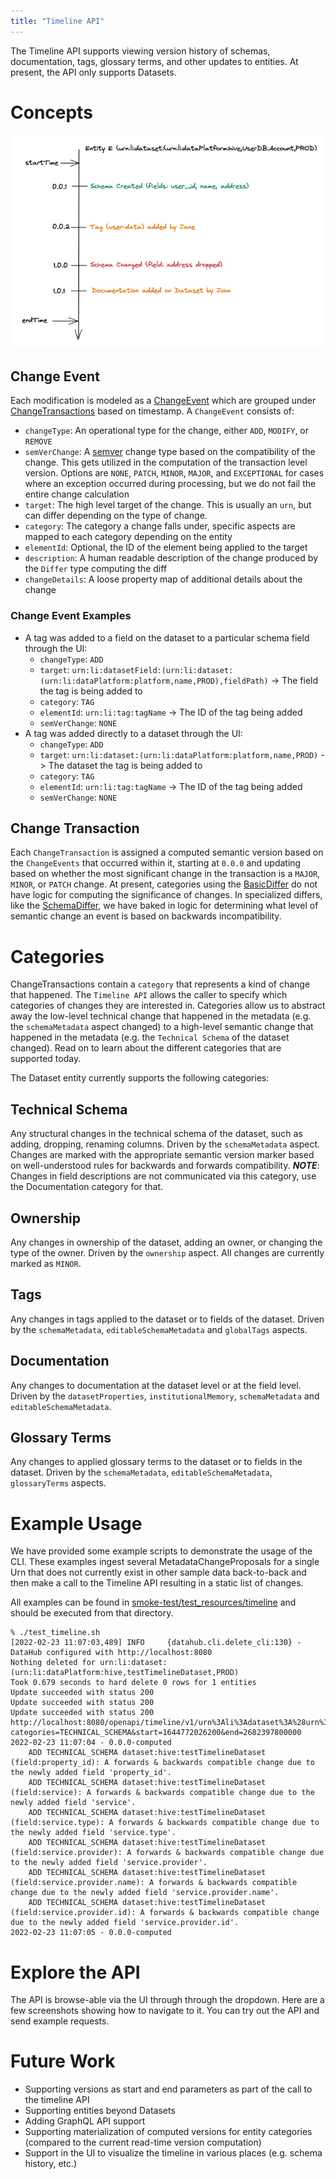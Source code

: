 ```yaml
---
title: "Timeline API"
---
```


The Timeline API supports viewing version history of schemas, documentation, tags, glossary terms, and other updates
to entities. At present, the API only supports Datasets. 

# Concepts

![../imgs/TimelineConceptually.png](../imgs/TimelineConceptually.png)

## Change Event
Each modification is modeled as a 
[ChangeEvent](../../metadata-io/src/main/java/com/linkedin/metadata/timeline/data/ChangeEvent.java)
which are grouped under [ChangeTransactions](../../metadata-io/src/main/java/com/linkedin/metadata/timeline/data/ChangeTransaction.java) 
based on timestamp. A `ChangeEvent` consists of:

- `changeType`: An operational type for the change, either `ADD`, `MODIFY`, or `REMOVE`
- `semVerChange`: A [semver](https://semver.org/) change type based on the compatibility of the change. This gets utilized in the computation of the transaction level version. Options are `NONE`, `PATCH`, `MINOR`, `MAJOR`, and `EXCEPTIONAL` for cases where an exception occurred during processing, but we do not fail the entire change calculation
- `target`: The high level target of the change. This is usually an `urn`, but can differ depending on the type of change.
- `category`: The category a change falls under, specific aspects are mapped to each category depending on the entity
- `elementId`: Optional, the ID of the element being applied to the target
- `description`: A human readable description of the change produced by the `Differ` type computing the diff
- `changeDetails`: A loose property map of additional details about the change

### Change Event Examples
- A tag was added to a field on the dataset to a particular schema field through the UI: 
  - `changeType`: `ADD`
  - `target`: `urn:li:datasetField:(urn:li:dataset:(urn:li:dataPlatform:platform,name,PROD),fieldPath)` -> The field the tag is being added to
  - `category`: `TAG` 
  - `elementId`: `urn:li:tag:tagName` -> The ID of the tag being added
  - `semVerChange`: `NONE`
- A tag was added directly to a dataset through the UI:
  - `changeType`: `ADD`
  - `target`: `urn:li:dataset:(urn:li:dataPlatform:platform,name,PROD)` -> The dataset the tag is being added to
  - `category`: `TAG`
  - `elementId`: `urn:li:tag:tagName` -> The ID of the tag being added
  - `semVerChange`: `NONE`

## Change Transaction
Each `ChangeTransaction` is assigned a computed semantic version based on the `ChangeEvents` that occurred within it,
starting at `0.0.0` and updating based on whether the most significant change in the transaction is a `MAJOR`, `MINOR`, or 
`PATCH` change. At present, categories using the [BasicDiffer](../../metadata-io/src/main/java/com/linkedin/metadata/timeline/ebean/differ/BasicDiffer.java)
do not have logic for computing the significance of changes. In specialized differs, like the [SchemaDiffer](../../metadata-io/src/main/java/com/linkedin/metadata/timeline/ebean/differ/SchemaDiffer.java), we have baked in logic for determining what level of semantic change an event is based on backwards incompatibility.

# Categories
ChangeTransactions contain a `category` that represents a kind of change that happened. The `Timeline API` allows the caller to specify which categories of changes they are interested in. Categories allow us to abstract away the low-level technical change that happened in the metadata (e.g. the `schemaMetadata` aspect changed) to a high-level semantic change that happened in the metadata (e.g. the `Technical Schema` of the dataset changed). Read on to learn about the different categories that are supported today.

The Dataset entity currently supports the following categories:

## Technical Schema

Any structural changes in the technical schema of the dataset, such as adding, dropping, renaming columns. Driven by the `schemaMetadata` aspect. Changes are marked with the appropriate semantic version marker based on well-understood rules for backwards and forwards compatibility.
**_NOTE_**: Changes in field descriptions are not communicated via this category, use the Documentation category for that.

## Ownership

Any changes in ownership of the dataset, adding an owner, or changing the type of the owner. Driven by the `ownership` aspect. 
All changes are currently marked as `MINOR`.

## Tags

Any changes in tags applied to the dataset or to fields of the dataset. Driven by the `schemaMetadata`, `editableSchemaMetadata` and `globalTags` aspects.

## Documentation

Any changes to documentation at the dataset level or at the field level. Driven by the `datasetProperties`, `institutionalMemory`, `schemaMetadata` and `editableSchemaMetadata`.

## Glossary Terms

Any changes to applied glossary terms to the dataset or to fields in the dataset. Driven by the `schemaMetadata`, `editableSchemaMetadata`, `glossaryTerms` aspects.

# Example Usage

We have provided some example scripts to demonstrate the usage of the CLI. These examples ingest several MetadataChangeProposals
for a single Urn that does not currently exist in other sample data back-to-back and then make a call to the Timeline API resulting in a static list of changes.

All examples can be found in [smoke-test/test_resources/timeline](../../smoke-test/test_resources/timeline) and should be executed from that directory.

```commandline
% ./test_timeline.sh
[2022-02-23 11:07:03,489] INFO     {datahub.cli.delete_cli:130} - DataHub configured with http://localhost:8080
Nothing deleted for urn:li:dataset:(urn:li:dataPlatform:hive,testTimelineDataset,PROD)
Took 0.679 seconds to hard delete 0 rows for 1 entities
Update succeeded with status 200
Update succeeded with status 200
Update succeeded with status 200
http://localhost:8080/openapi/timeline/v1/urn%3Ali%3Adataset%3A%28urn%3Ali%3AdataPlatform%3Ahive%2CtestTimelineDataset%2CPROD%29?categories=TECHNICAL_SCHEMA&start=1644772026200&end=2682397800000
2022-02-23 11:07:04 - 0.0.0-computed
	ADD TECHNICAL_SCHEMA dataset:hive:testTimelineDataset (field:property_id): A forwards & backwards compatible change due to the newly added field 'property_id'.
	ADD TECHNICAL_SCHEMA dataset:hive:testTimelineDataset (field:service): A forwards & backwards compatible change due to the newly added field 'service'.
	ADD TECHNICAL_SCHEMA dataset:hive:testTimelineDataset (field:service.type): A forwards & backwards compatible change due to the newly added field 'service.type'.
	ADD TECHNICAL_SCHEMA dataset:hive:testTimelineDataset (field:service.provider): A forwards & backwards compatible change due to the newly added field 'service.provider'.
	ADD TECHNICAL_SCHEMA dataset:hive:testTimelineDataset (field:service.provider.name): A forwards & backwards compatible change due to the newly added field 'service.provider.name'.
	ADD TECHNICAL_SCHEMA dataset:hive:testTimelineDataset (field:service.provider.id): A forwards & backwards compatible change due to the newly added field 'service.provider.id'.
2022-02-23 11:07:05 - 0.0.0-computed
```

# Explore the API

The API is browse-able via the UI through through the dropdown.
Here are a few screenshots showing how to navigate to it. You can try out the API and send example requests.

# Future Work

- Supporting versions as start and end parameters as part of the call to the timeline API
- Supporting entities beyond Datasets
- Adding GraphQL API support
- Supporting materialization of computed versions for entity categories (compared to the current read-time version computation)
- Support in the UI to visualize the timeline in various places (e.g. schema history, etc.)

